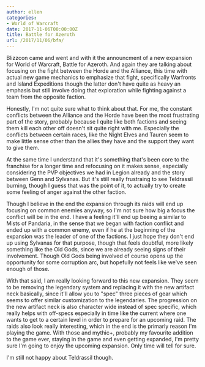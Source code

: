 ```yaml
---
author: ellen
categories:
- World of Warcraft
date: 2017-11-06T00:00:00Z
title: Battle for Azeroth
url: /2017/11/06/bfa/
---
```


Blizzcon came and went and with it the announcment of a new expansion for World of Warcraft, Battle for Azeroth. And again they are talking about focusing on the fight between the Horde and the Alliance, this time with actual new game mechanics to emphasize that fight, specifically Warfronts and Island Expeditions though the latter don't have quite as heavy an emphasis but still involve doing that exploration while fighting against a team from the opposite faction.

Honestly, I'm not quite sure what to think about that. For me, the constant conflicts between the Alliance and the Horde have been the most frustrating part of the story, probably because I quite like both factions and seeing them kill each other off doesn't sit quite right with me. Especially the conflicts between certain races, like the Night Elves and Tauren seem to make little sense other than the allies they have and the support they want to give them.

At the same time I understand that it's something that's been core to the franchise for a longer time and refocusing on it makes sense, especially considering the PVP objectives we had in Legion already and the story between Genn and Sylvanas. But it's still really frustraing to see Teldrassil burning, though I guess that was the point of it, to actually try to create some feeling of anger against the other faction.

Though I believe in the end the expansion through its raids will end up focusing on common enemies anyway, so I'm not sure how big a focus the conflict will be in the end. I have a feeling it'll end up beeing a similar to Mists of Pandaria, in the sense that we began with faction conflict and ended up with a common enemy, even if he at the beginning of the expansion was the leader of one of the factions. I just hope they don't end up using Sylvanas for that purpose, though that feels doubtful, more likely something like the Old Gods, since we are already seeing signs of their involvement. Though Old Gods being involved of course opens up the opportunity for some corruption arc, but hopefully not feels like we've seen enough of those.

With that said, I am really looking forward to this new expansion. They seem to be removing the legendary system and replacing it with the new artifact neck basically, since it'll allow you to "spec" three pieces of gear which seems to offer similar customization to the legendaries. The progression on the new artifact neck is also character wide instead of spec specific, which really helps with off-specs especially in time like the current where one wants to get to a certain level in order to prepare for an upcoming raid. The raids also look really interesting, which in the end is the primarly reason I'm playing the game. With those and mythic+, probably my favourite addition to the game ever, staying in the game and even getting expanded, I'm pretty sure I'm going to enjoy the upcoming expansion. Only time will tell for sure.

I'm still not happy about Teldrassil though.